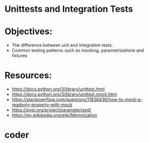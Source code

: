 # Unittests and Integration Tests

# Objectives:
- The difference between unit and integration tests.
- Common testing patterns such as mocking, parametrizations and fixtures

# Resources:
- https://docs.python.org/3/library/unittest.html
- https://docs.python.org/3/library/unittest.mock.html
- https://stackoverflow.com/questions/11836436/how-to-mock-a-readonly-property-with-mock
- https://pypi.org/project/parameterized/
- https://en.wikipedia.org/wiki/Memoization

# coder
<Eljones >
